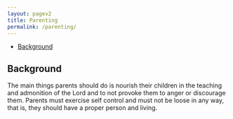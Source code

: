 ```yaml
---
layout: pagev2
title: Parenting
permalink: /parenting/
---
```

- [Background](#background)
  
## Background

The main things parents should do is nourish their children in the teaching and admonition of the Lord and to not provoke them to anger or discourage them. Parents must exercise self control and must not be loose in any way, that is, they should have a proper person and living. 


